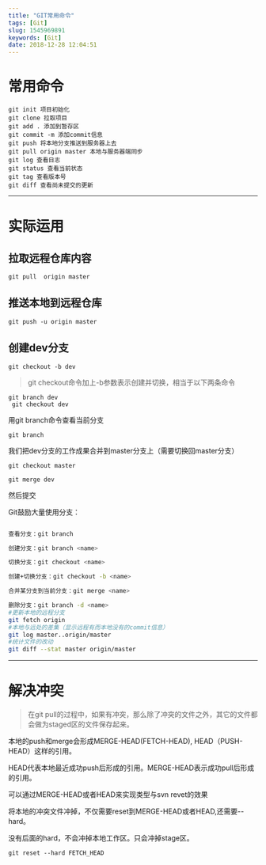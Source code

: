 ```yaml
---
title: "GIT常用命令"
tags: [Git]
slug: 1545969891
keywords: [Git]
date: 2018-12-28 12:04:51
---
```



# 常用命令
```
git init 项目初始化
git clone 拉取项目
git add . 添加到暂存区
git commit -m 添加commit信息
git push 将本地分支推送到服务器上去
git pull origin master 本地与服务器端同步
git log 查看日志
git status 查看当前状态
git tag 查看版本号
git diff 查看尚未提交的更新
```



---
# 实际运用
## 拉取远程仓库内容

```
git pull  origin master
```


## 推送本地到远程仓库

```
git push -u origin master
```


## 创建dev分支

```
git checkout -b dev
```
> git checkout命令加上-b参数表示创建并切换，相当于以下两条命令

```
git branch dev
 git checkout dev
```
用git branch命令查看当前分支
```
git branch
```

我们把dev分支的工作成果合并到master分支上（需要切换回master分支）

```
git checkout master

git merge dev
```
然后提交

Git鼓励大量使用分支：


```bash

查看分支：git branch

创建分支：git branch <name>

切换分支：git checkout <name>

创建+切换分支：git checkout -b <name>

合并某分支到当前分支：git merge <name>

删除分支：git branch -d <name>
#更新本地的远程分支
git fetch origin
#本地与远处的差集（显示远程有而本地没有的commit信息）
git log master..origin/master
#统计文件的改动
git diff --stat master origin/master
```
---
# 解决冲突

>在git pull的过程中，如果有冲突，那么除了冲突的文件之外，其它的文件都会做为staged区的文件保存起来。
>
本地的push和merge会形成MERGE-HEAD(FETCH-HEAD), HEAD（PUSH-HEAD）这样的引用。
>
HEAD代表本地最近成功push后形成的引用。MERGE-HEAD表示成功pull后形成的引用。
>
可以通过MERGE-HEAD或者HEAD来实现类型与svn revet的效果
>
将本地的冲突文件冲掉，不仅需要reset到MERGE-HEAD或者HEAD,还需要--hard。
>
没有后面的hard，不会冲掉本地工作区。只会冲掉stage区。


```
git reset --hard FETCH_HEAD
```



